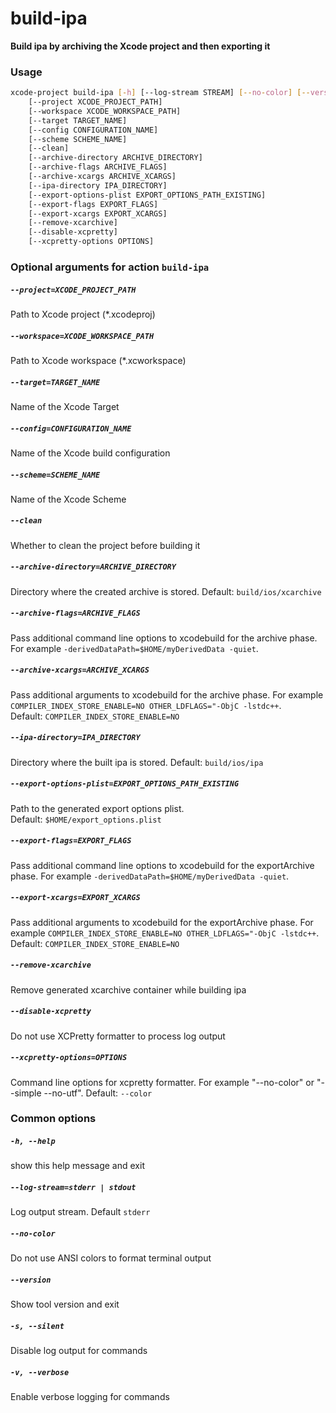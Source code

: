 
build-ipa
=========


**Build ipa by archiving the Xcode project and then exporting it**
### Usage
```bash
xcode-project build-ipa [-h] [--log-stream STREAM] [--no-color] [--version] [-s] [-v]
    [--project XCODE_PROJECT_PATH]
    [--workspace XCODE_WORKSPACE_PATH]
    [--target TARGET_NAME]
    [--config CONFIGURATION_NAME]
    [--scheme SCHEME_NAME]
    [--clean]
    [--archive-directory ARCHIVE_DIRECTORY]
    [--archive-flags ARCHIVE_FLAGS]
    [--archive-xcargs ARCHIVE_XCARGS]
    [--ipa-directory IPA_DIRECTORY]
    [--export-options-plist EXPORT_OPTIONS_PATH_EXISTING]
    [--export-flags EXPORT_FLAGS]
    [--export-xcargs EXPORT_XCARGS]
    [--remove-xcarchive]
    [--disable-xcpretty]
    [--xcpretty-options OPTIONS]
```
### Optional arguments for action `build-ipa`

##### `--project=XCODE_PROJECT_PATH`


Path to Xcode project (\*.xcodeproj)
##### `--workspace=XCODE_WORKSPACE_PATH`


Path to Xcode workspace (\*.xcworkspace)
##### `--target=TARGET_NAME`


Name of the Xcode Target
##### `--config=CONFIGURATION_NAME`


Name of the Xcode build configuration
##### `--scheme=SCHEME_NAME`


Name of the Xcode Scheme
##### `--clean`


Whether to clean the project before building it
##### `--archive-directory=ARCHIVE_DIRECTORY`


Directory where the created archive is stored. Default:&nbsp;`build/ios/xcarchive`
##### `--archive-flags=ARCHIVE_FLAGS`


Pass additional command line options to xcodebuild for the archive phase. For example `-derivedDataPath=$HOME/myDerivedData -quiet`.
##### `--archive-xcargs=ARCHIVE_XCARGS`


Pass additional arguments to xcodebuild for the archive phase. For example `COMPILER_INDEX_STORE_ENABLE=NO OTHER_LDFLAGS="-ObjC -lstdc++`. Default:&nbsp;`COMPILER_INDEX_STORE_ENABLE=NO`
##### `--ipa-directory=IPA_DIRECTORY`


Directory where the built ipa is stored. Default:&nbsp;`build/ios/ipa`
##### `--export-options-plist=EXPORT_OPTIONS_PATH_EXISTING`


Path to the generated export options plist. Default:&nbsp;`$HOME/export_options.plist`
##### `--export-flags=EXPORT_FLAGS`


Pass additional command line options to xcodebuild for the exportArchive phase. For example `-derivedDataPath=$HOME/myDerivedData -quiet`.
##### `--export-xcargs=EXPORT_XCARGS`


Pass additional arguments to xcodebuild for the exportArchive phase. For example `COMPILER_INDEX_STORE_ENABLE=NO OTHER_LDFLAGS="-ObjC -lstdc++`. Default:&nbsp;`COMPILER_INDEX_STORE_ENABLE=NO`
##### `--remove-xcarchive`


Remove generated xcarchive container while building ipa
##### `--disable-xcpretty`


Do not use XCPretty formatter to process log output
##### `--xcpretty-options=OPTIONS`


Command line options for xcpretty formatter. For example "--no-color" or "--simple  --no-utf". Default:&nbsp;`--color`
### Common options

##### `-h, --help`


show this help message and exit
##### `--log-stream=stderr | stdout`


Log output stream. Default `stderr`
##### `--no-color`


Do not use ANSI colors to format terminal output
##### `--version`


Show tool version and exit
##### `-s, --silent`


Disable log output for commands
##### `-v, --verbose`


Enable verbose logging for commands